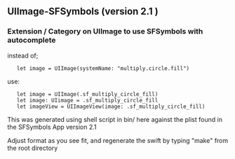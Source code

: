 
## UIImage-SFSymbols (version 2.1 )

### Extension / Category on UIImage to use SFSymbols with autocomplete 


instead of;


       let image = UIImage(systemName: "multiply.circle.fill")

       
use:

       let image = UIImage(.sf_multiply_circle_fill)
       let image: UIimage = .sf_multiply_circle_fill
       let imageView = UIImageView(image: .sf_multiply_circle_fill) 



This was generated using shell script in bin/ here against the plist found in the SFSymbols App version 2.1

Adjust format  as you see fit, and regenerate the swift by typing "make" from the root directory 


